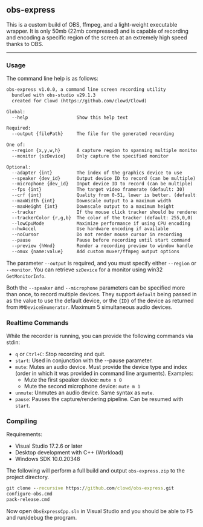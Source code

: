 ## obs-express
This is a custom build of OBS, ffmpeg, and a light-weight executable wrapper. It is only 50mb (22mb compressed) and is capable of recording and encoding a specific region of the screen at an extremely high speed thanks to OBS.

------

### Usage 

The command line help is as follows:

```txt
obs-express v1.0.0, a command line screen recording utility
  bundled with obs-studio v29.1.3
  created for Clowd (https://github.com/clowd/Clowd)

Global:
  --help                  Show this help text

Required:
  --output {filePath}     The file for the generated recording

One of:
  --region {x,y,w,h}      A capture region to spanning multiple monitors
  --monitor {szDevice}    Only capture the specified monitor

Optional:
  --adapter {int}         The index of the graphics device to use
  --speaker {dev_id}      Output device ID to record (can be multiple)
  --microphone {dev_id}   Input device ID to record (can be multiple)
  --fps {int}             The target video framerate (default: 30)
  --crf {int}             Quality from 0-51, lower is better. (default: 24)
  --maxWidth {int}        Downscale output to a maximum width
  --maxHeight {int}       Downscale output to a maximum height
  --tracker               If the mouse click tracker should be rendered
  --trackerColor {r,g,b}  The color of the tracker (default: 255,0,0)
  --lowCpuMode            Maximize performance if using CPU encoding
  --hwAccel               Use hardware encoding if available
  --noCursor              Do not render mouse cursor in recording
  --pause                 Pause before recording until start command
  --preview {hWnd}        Render a recording preview to window handle
  --omux {name:value}     Add custom muxer/ffmpeg output options
```

The parameter `--output` is required, and you must specify either `--region` or `--monitor`. You can retrieve `szDevice` for a monitor using win32 `GetMonitorInfo`.

Both the `--speaker` and `--microphone` parameters can be specified more than once, to record multiple devices. 
They support `default` being passed in as the value to use the default device, or the `{ID}` of the device as returned from `MMDeviceEnumerator`.
Maximum 5 simultaneous audio devices.

### Realtime Commands

While the recorder is running, you can provide the following commands via stdin:

- `q` or `Ctrl+C`: Stop recording and quit.
- `start`: Used in conjunction with the --pause parameter.
- `mute`: Mutes an audio device. Must provide the device type and index (order in which it was provided in command line arguments). 
  Examples:
  - Mute the first speaker device: `mute s 0`
  - Mute the second microphone device: `mute m 1`
- `unmute`: Unmutes an audio device. Same syntax as `mute`.
- `pause`: Pauses the capture/rendering pipeline. Can be resumed with `start`.


### Compiling

Requirements:
 - Visual Studio 17.2.6 or later
 - Desktop development with C++ (Workload)
 - Windows SDK 10.0.20348

The following will perform a full build and output `obs-express.zip` to the project directory.
```cmd
git clone --recursive https://github.com/clowd/obs-express.git
configure-obs.cmd
pack-release.cmd
```

Now open `ObsExpressCpp.sln` in Visual Studio and you should be able to F5 and run/debug the program.
